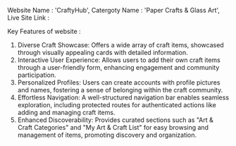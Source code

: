Website Name : 'CraftyHub',
Catergoty Name : 'Paper Crafts & Glass Art',
Live Site Link :

Key Features of website :

1. Diverse Craft Showcase: Offers a wide array of craft items, showcased through visually appealing cards with detailed information.
2. Interactive User Experience: Allows users to add their own craft items through a user-friendly form, enhancing engagement and community participation.
3. Personalized Profiles: Users can create accounts with profile pictures and names, fostering a sense of belonging within the craft community.
4. Effortless Navigation: A well-structured navigation bar enables seamless exploration, including protected routes for authenticated actions like adding and managing craft items.
5. Enhanced Discoverability: Provides curated sections such as "Art & Craft Categories" and "My Art & Craft List" for easy browsing and management of items, promoting discovery and organization.
